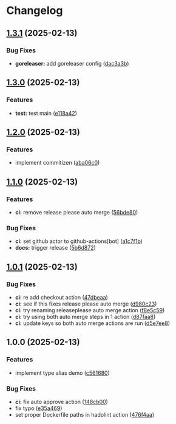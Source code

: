 # Changelog

## [1.3.1](https://github.com/alrayyes/generictypealiasesdemo/compare/v1.3.0...v1.3.1) (2025-02-13)


### Bug Fixes

* **goreleaser:** add goreleaser config ([dac3a3b](https://github.com/alrayyes/generictypealiasesdemo/commit/dac3a3bbbb7d9faca6d204c10f088a0658f1f726))

## [1.3.0](https://github.com/alrayyes/generictypealiasesdemo/compare/v1.2.0...v1.3.0) (2025-02-13)


### Features

* **test:** test main ([e118a42](https://github.com/alrayyes/generictypealiasesdemo/commit/e118a425cd8eced0f733f1237cf9625ba6b6533f))

## [1.2.0](https://github.com/alrayyes/generictypealiasesdemo/compare/v1.1.0...v1.2.0) (2025-02-13)


### Features

* implement commitizen ([aba06c0](https://github.com/alrayyes/generictypealiasesdemo/commit/aba06c0f71b8ec5f478ee123146ed3310c8692d6))

## [1.1.0](https://github.com/alrayyes/generictypealiasesdemo/compare/v1.0.1...v1.1.0) (2025-02-13)


### Features

* **ci:** remove release please auto merge ([56bde80](https://github.com/alrayyes/generictypealiasesdemo/commit/56bde80a4ff7915d6801093840538d733c66eb08))


### Bug Fixes

* **ci:** set github actor to github-actions[bot] ([a1c7f1b](https://github.com/alrayyes/generictypealiasesdemo/commit/a1c7f1b9cf8f1f7ef874526ada619784005640e8))
* **docs:** trigger release ([5b6d872](https://github.com/alrayyes/generictypealiasesdemo/commit/5b6d87275e07201de8bb9eb566a0e30adbb33554))

## [1.0.1](https://github.com/alrayyes/generictypealiasesdemo/compare/v1.0.0...v1.0.1) (2025-02-13)


### Bug Fixes

* **ci:** re add checkout action ([47dbeaa](https://github.com/alrayyes/generictypealiasesdemo/commit/47dbeaa23fc62c15ff7858db73b022902f90de3b))
* **ci:** see if this fixes release please auto merge ([d980c23](https://github.com/alrayyes/generictypealiasesdemo/commit/d980c23c31be2982d1217ec4093a37b2ba601d82))
* **ci:** try renaming releaseplease auto merge action ([f8e5c59](https://github.com/alrayyes/generictypealiasesdemo/commit/f8e5c59be9e33618db8fa7880c05502b0358c56c))
* **ci:** try using both auto merge steps in 1 action ([d87faa8](https://github.com/alrayyes/generictypealiasesdemo/commit/d87faa858a3028dd223f7e10a869567784505106))
* **ci:** update keys so both auto merge actions are run ([d5e7ee8](https://github.com/alrayyes/generictypealiasesdemo/commit/d5e7ee8798433f7fe53e6c997470200ba728005a))

## 1.0.0 (2025-02-13)


### Features

* implement type alias demo ([c561680](https://github.com/alrayyes/generictypealiasesdemo/commit/c56168086836601265231ed0ef0fe4092be420c3))


### Bug Fixes

* **ci:** fix auto approve action ([148cb00](https://github.com/alrayyes/generictypealiasesdemo/commit/148cb003898e749fc0c8416b369aac1d5fb9f6f7))
* fix typo ([e35a469](https://github.com/alrayyes/generictypealiasesdemo/commit/e35a4693d86eb5241e381ff12c9eaf62ba8627cb))
* set proper Dockerfile paths in hadolint action ([476f4aa](https://github.com/alrayyes/generictypealiasesdemo/commit/476f4aab26457c4d8e3d4a83f9371d7166adb8b4))
